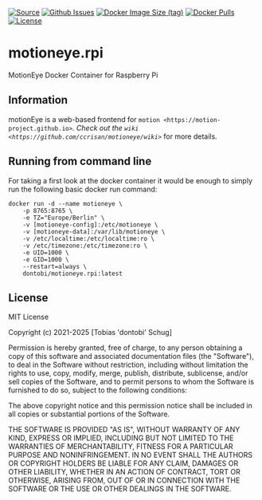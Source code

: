 [![Source](https://img.shields.io/badge/source-github-blue)](https://github.com/dontobi/MotionEye.rpi)
[![Github Issues](https://img.shields.io/github/issues/dontobi/MotionEye.rpi)](https://github.com/dontobi/MotionEye.rpi/issues)
[![Docker Image Size (tag)](https://img.shields.io/docker/image-size/dontobi/motioneye.rpi/latest)](https://hub.docker.com/repository/docker/dontobi/motioneye.rpi)
[![Docker Pulls](https://img.shields.io/docker/pulls/dontobi/motioneye.rpi)](https://hub.docker.com/repository/docker/dontobi/motioneye.rpi)
[![License](https://img.shields.io/github/license/dontobi/motioneye.rpi)](https://github.com/dontobi/motioneye.rpi/blob/main/LICENSE.md)

# motioneye.rpi
MotionEye Docker Container for Raspberry Pi

## Information
motionEye is a web-based frontend for `motion <https://motion-project.github.io>`_. Check out the `wiki <https://github.com/ccrisan/motioneye/wiki>`_ for more details.

## Running from command line
For taking a first look at the docker container it would be enough to simply run the following basic docker run command:
```
docker run -d --name motioneye \
    -p 8765:8765 \
    -e TZ="Europe/Berlin" \
    -v [motioneye-config]:/etc/motioneye \
    -v [motioneye-data]:/var/lib/motioneye \
    -v /etc/localtime:/etc/localtime:ro \
    -v /etc/timezone:/etc/timezone:ro \
    -e UID=1000 \
    -e GID=1000 \
    --restart=always \
    dontobi/motioneye.rpi:latest
```

## License
MIT License

Copyright (c) 2021-2025 [Tobias 'dontobi' Schug]

Permission is hereby granted, free of charge, to any person obtaining a copy
of this software and associated documentation files (the "Software"), to deal
in the Software without restriction, including without limitation the rights
to use, copy, modify, merge, publish, distribute, sublicense, and/or sell
copies of the Software, and to permit persons to whom the Software is
furnished to do so, subject to the following conditions:

The above copyright notice and this permission notice shall be included in all
copies or substantial portions of the Software.

THE SOFTWARE IS PROVIDED "AS IS", WITHOUT WARRANTY OF ANY KIND, EXPRESS OR
IMPLIED, INCLUDING BUT NOT LIMITED TO THE WARRANTIES OF MERCHANTABILITY,
FITNESS FOR A PARTICULAR PURPOSE AND NONINFRINGEMENT. IN NO EVENT SHALL THE
AUTHORS OR COPYRIGHT HOLDERS BE LIABLE FOR ANY CLAIM, DAMAGES OR OTHER
LIABILITY, WHETHER IN AN ACTION OF CONTRACT, TORT OR OTHERWISE, ARISING FROM,
OUT OF OR IN CONNECTION WITH THE SOFTWARE OR THE USE OR OTHER DEALINGS IN THE
SOFTWARE.
